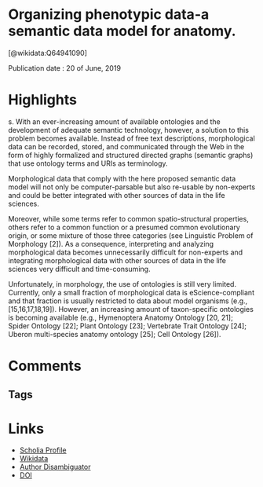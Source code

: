 
Organizing phenotypic data-a semantic data model for anatomy.
=============================================================
  
  [@wikidata:Q64941090]  
  
Publication date : 20 of June, 2019  

# Highlights

s. With an ever-increasing amount of available ontologies and the development of adequate semantic technology, however, a solution to this problem becomes available. Instead of free text descriptions, morphological data can be recorded, stored, and communicated through the Web in the form of highly formalized and structured directed graphs (semantic graphs) that use ontology terms and URIs as terminology.

Morphological data that comply with the here proposed semantic data model will not only be computer-parsable but also re-usable by non-experts and could be better integrated with other sources of data in the life sciences. 

Moreover, while some terms refer to common spatio-structural properties, others refer to a common function or a presumed common evolutionary origin, or some mixture of those three categories (see Linguistic Problem of Morphology [2]). As a consequence, interpreting and analyzing morphological data becomes unnecessarily difficult for non-experts and integrating morphological data with other sources of data in the life sciences very difficult and time-consuming.

Unfortunately, in morphology, the use of ontologies is still very limited. Currently, only a small fraction of morphological data is eScience-compliant and that fraction is usually restricted to data about model organisms (e.g., [15,16,17,18,19]). However, an increasing amount of taxon-specific ontologies is becoming available (e.g., Hymenoptera Anatomy Ontology [20, 21]; Spider Ontology [22]; Plant Ontology [23]; Vertebrate Trait Ontology [24]; Uberon multi-species anatomy ontology [25]; Cell Ontology [26]). 
# Comments

## Tags

# Links
  
 * [Scholia Profile](https://scholia.toolforge.org/work/Q64941090)  
 * [Wikidata](https://www.wikidata.org/wiki/Q64941090)  
 * [Author Disambiguator](https://author-disambiguator.toolforge.org/work_item_oauth.php?id=Q64941090&batch_id=&match=1&author_list_id=&doit=Get+author+links+for+work)  
 * [DOI](https://doi.org/10.1186/S13326-019-0204-6)  
